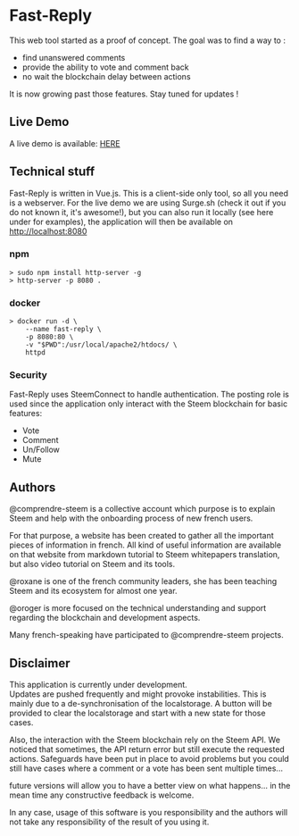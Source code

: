 # Fast-Reply

This web tool started as a proof of concept. The goal was to find a
way to :

- find unanswered comments
- provide the ability to vote and comment back
- no wait the blockchain delay between actions

It is now growing past those features. Stay tuned for updates !

## Live Demo

A live demo is available: [HERE](http://fast-reply.surge.sh)

## Technical stuff

Fast-Reply is written in Vue.js. This is a client-side only tool,
so all you need is a webserver. For the live demo we are using Surge.sh
(check it out if you do not known it, it's awesome!), but you can also
run it locally (see here under for examples), the application will then 
be available  on [http://localhost:8080](http://localhost:8080)

### npm
``` 
> sudo npm install http-server -g
> http-server -p 8080 .
``` 

### docker
```
> docker run -d \
    --name fast-reply \
    -p 8080:80 \
    -v "$PWD":/usr/local/apache2/htdocs/ \
    httpd
```

### Security

Fast-Reply uses SteemConnect to handle authentication.
The posting role is used since the application only interact with the
Steem blockchain for basic features:

- Vote
- Comment
- Un/Follow
- Mute

## Authors

@comprendre-steem is a collective account which purpose is to 
explain Steem and help with the onboarding process of new french users.

For that purpose, a website has been created to gather all the 
important pieces of information in french. All kind of useful information 
are available on that website from markdown tutorial to Steem whitepapers
translation, but also video tutorial on Steem and its tools.

@roxane is one of the french community leaders, she has been teaching
Steem and its ecosystem for almost one year.

@oroger is more focused on the technical understanding and support
regarding the blockchain and development aspects.

Many french-speaking have participated to @comprendre-steem projects.

## Disclaimer

This application is currently under development.  
Updates are pushed frequently and might provoke instabilities.
This is mainly due to a de-synchronisation of the localstorage.
A button will be provided to clear the localstorage and start with
a new state for those cases.

Also, the interaction with the Steem blockchain rely on the Steem API.
We noticed that sometimes, the API return error but still execute the
requested actions. Safeguards have been put in place to avoid problems
but you could still have cases where a comment or a vote has been sent multiple 
times... 

future versions will allow you to have a better view on what happens...
in the mean time any constructive feedback is welcome.

In any case, usage of this software is you responsibility and the authors
will not take any responsibility of the result of you using it.